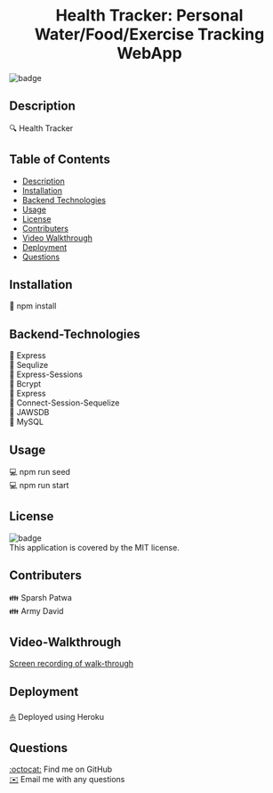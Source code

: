 
<h1 align="center">Health Tracker: Personal Water/Food/Exercise Tracking WebApp</h1>

![badge](https://img.shields.io/badge/license-MIT-brightgreen)<br />

## Description
🔍 Health Tracker

## Table of Contents
- [Description](#description)
- [Installation](#installation)  
- [Backend Technologies](#backend-technologies)
- [Usage](#usage)
- [License](#license)
- [Contributers](#contributers)
- [Video Walkthrough](#video-walkthrough)
- [Deployment](#deployment)
- [Questions](#questions)

## Installation
💾 npm install  

## Backend-Technologies
🔨 Express  
🔨 Sequlize   
🔨 Express-Sessions  
🔨 Bcrypt  
🔨 Express  
🔨 Connect-Session-Sequelize  
🔨 JAWSDB  
🔨 MySQL  

## Usage
💻 npm run seed  
💻 npm run start  

## License
![badge](https://img.shields.io/badge/license-MIT-brightgreen)
<br />
This application is covered by the MIT license. 

## Contributers
👪 Sparsh Patwa  
👪 Army David  

## Video-Walkthrough
[Screen recording of walk-through](./public/assets/HealthTracker-Video-Walkthrough.mov)  

## Deployment
[⛵️](https://health-track-it.herokuapp.com/about) Deployed using Heroku  

## Questions
[:octocat:](https://github.com/SparshPatwa) Find me on GitHub  
[✉️](mailto:patwa.sparsh@gmail.com) Email me with any questions  
